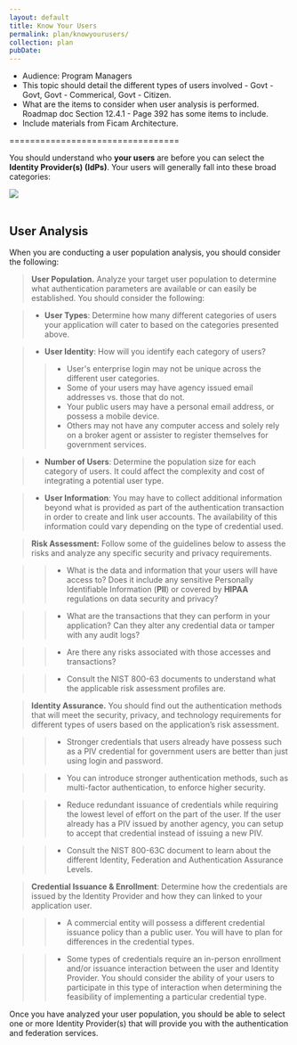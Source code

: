 ```yaml
---
layout: default
title: Know Your Users
permalink: plan/knowyourusers/
collection: plan
pubDate:
---
```


- Audience: Program Managers
- This topic should detail the different types of users involved - Govt - Govt, Govt - Commerical, Govt - Citizen.
- What are the items to consider when user analysis is performed. Roadmap doc Section 12.4.1 - Page 392 has some items to include.
- Include materials from Ficam Architecture.

=================================

You should understand who **your users** are before you can select the **Identity Provider(s) (IdPs)**. Your users will generally fall into these broad categories:

<div><img src="{{site.baseurl}}/img/fed-users.png"/></div>

<br/>

## User Analysis

When you are conducting a user population analysis, you should consider the following:

><i class="fa fa-check-square-o"></i> **User Population.** Analyze your target user population to determine what authentication parameters are available or can easily be established. You should consider the following:

> * **User Types**: Determine how many different categories of users your application will cater to based on the categories presented above. 

> * **User Identity**: How will you identify each category of users? 
>> * User's enterprise login may not be unique across the different user categories.
>> * Some of your users may have agency issued email addresses vs. those that do not. 
>> * Your public users may have a personal email address, or possess a mobile device. 
>> * Others may not have any computer access and solely rely on a broker agent or assister to register themselves for government services.

> * **Number of Users**: Determine the population size for each category of users. It could affect the complexity and cost of integrating a potential user type.

> * **User Information**: You may have to collect additional information beyond what is provided as part of the authentication transaction in order to create and link user accounts. The availability of this information could vary depending on the type of credential used.

> <i class="fa fa-check-square-o"></i> **Risk Assessment:** Follow some of the guidelines below to assess the risks and analyze any specific security and privacy requirements. 

>> * What is the data and information that your users will have access to? Does it include any sensitive Personally Identifiable Information (**PII**) or covered by **HIPAA** regulations on data security and privacy? 

>> * What are the transactions that they can perform in your application? Can they alter any credential data or tamper with any audit logs?

>> * Are there any risks associated with those accesses and transactions?

>> * Consult the NIST 800-63 documents to understand what the applicable risk assessment profiles are.

> <i class="fa fa-check-square-o"></i> **Identity Assurance.** You should find out the authentication methods that will meet the security, privacy, and technology requirements for different types of users based on the application’s risk assessment. 

>> * Stronger credentials that users already have possess such as a PIV credential for government users are better than just using login and password. 

>> * You can introduce stronger authentication methods, such as multi-factor authentication, to enforce higher security. 

>> * Reduce redundant issuance of credentials while requiring the lowest level of effort on the part of the user. If the user already has a PIV issued by another agency, you can setup to accept that credential instead of issuing a new PIV.

>> * Consult the NIST 800-63C document to learn about the different Identity, Federation and Authentication Assurance Levels.

> <i class="fa fa-check-square-o"></i> **Credential Issuance & Enrollment**: Determine how the credentials are issued by the Identity Provider and how they can linked to your application user.

>> * A commercial entity will possess a different credential issuance policy than a public user. You will have to plan for differences in the credential types.

>> * Some types of credentials require an in-person enrollment and/or issuance interaction between the user and Identity Provider. You should consider the ability of your users to participate in this type of interaction when determining the feasibility of implementing a particular credential type.

Once you have analyzed your user population, you should be able to select one or more Identity Provider(s) that will provide you with the authentication and federation services.










































